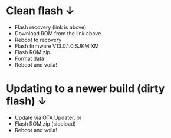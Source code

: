 # Clean flash ↓

- Flash recovery (link is above)
- Download ROM from the link above
- Reboot to recovery
- Flash firmware V13.0.1.0.SJKMIXM
- Flash ROM zip
- Format data
- Reboot and voila!

# Updating to a newer build (dirty flash) ↓

- Update via OTA Updater, or
- Flash ROM zip (sideload)
- Reboot and voila!
